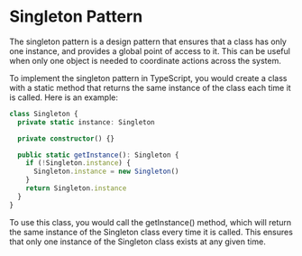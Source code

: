 # Singleton Pattern

The singleton pattern is a design pattern that ensures that a class has only one
instance, and provides a global point of access to it. This can be useful when
only one object is needed to coordinate actions across the system.

To implement the singleton pattern in TypeScript, you would create a class with
a static method that returns the same instance of the class each time it is
called. Here is an example:

```typescript
class Singleton {
  private static instance: Singleton

  private constructor() {}

  public static getInstance(): Singleton {
    if (!Singleton.instance) {
      Singleton.instance = new Singleton()
    }
    return Singleton.instance
  }
}
```

To use this class, you would call the getInstance() method, which will return
the same instance of the Singleton class every time it is called. This ensures
that only one instance of the Singleton class exists at any given time.
